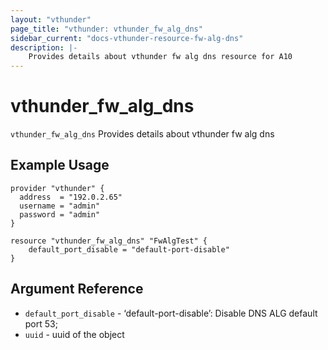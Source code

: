 ```yaml
---
layout: "vthunder"
page_title: "vthunder: vthunder_fw_alg_dns"
sidebar_current: "docs-vthunder-resource-fw-alg-dns"
description: |-
	Provides details about vthunder fw alg dns resource for A10
---
```


# vthunder\_fw\_alg\_dns

`vthunder_fw_alg_dns` Provides details about vthunder fw alg dns
## Example Usage


```hcl
provider "vthunder" {
  address  = "192.0.2.65"
  username = "admin"
  password = "admin"
}

resource "vthunder_fw_alg_dns" "FwAlgTest" {
	default_port_disable = "default-port-disable" 
}
```

## Argument Reference

* `default_port_disable` - ‘default-port-disable’: Disable DNS ALG default port 53;
* `uuid` - uuid of the object

